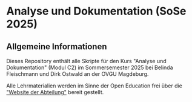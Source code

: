# Analyse und Dokumentation (SoSe 2025) <!-- omit in toc -->

## Allgemeine Informationen

Dieses Repository enthält alle Skripte für den Kurs "Analyse und Dokumentation" (Modul C2) im Sommersemester 2025 bei Belinda Fleischmann und Dirk Ostwald an der OVGU Magdeburg.

Alle Lehrmaterialien werden im Sinne der Open Education frei über die ["Website der Abteilung"](https://www.ipsy.ovgu.de/Institut/Abteilungen+des+Institutes/Methodenlehre+I+_+Experimentelle+und+Neurowissenschaftliche+Psychologie) bereit gestellt.
